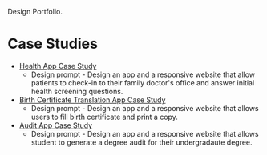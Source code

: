 Design Portfolio.

# Case Studies
* [Health App Case Study](https://docs.google.com/presentation/d/10YiugOZT7fhXr2kc09zs1nArg3VeaISRdmXYkoUk3A4/edit?usp=sharing)
	* Design prompt - Design an app and a responsive website that allow patients to check-in to their family doctor's office and answer initial health screening questions.
* [Birth Certificate Translation App Case Study](https://docs.google.com/presentation/d/1IOuuVHJMjw3mkLnMwXemYZi-FjJgjIJj4lu2SO6DyJM/edit?usp=sharing)
	* Design prompt - Design an app and a responsive website that allows users to fill birth certificate and print a copy.
* [Audit App Case Study](https://docs.google.com/presentation/d/10YhHmS-qxpoc2nbW_kv1fZwfPuprLGq9rQR0lGlzG5Y/edit#slide=id.p)
	* Design prompt - Design an app and a responsive website that allows student to generate a degree audit for their undergradaute degree.
